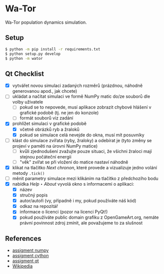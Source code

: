 # Wa-Tor

Wa-Tor population dynamics simulation.

## Setup

```bash
$ python -m pip install -r requirements.txt
$ python setup.py develop
$ python -m wator
```

## Qt Checklist

- [x] vytvářet novou simulaci zadaných rozměrů (prázdnou, náhodně generovanou
      apod., jak chcete)
- [ ] ukládat a načítat simulaci ve formě NumPy matic do/ze souborů dle volby
      uživatele
    - [ ] pokud se to nepovede, musí aplikace zobrazit chybové hlášení
          v grafické podobě (tj. ne jen do konzole)
    - [ ] formát souborů viz zadání
- [x] prohlížet simulaci v grafické podobě
    - [x] včetně obrázků ryb a žraloků
    - [x] pokud se simulace celá nevejde do okna, musí mít posuvníky
- [ ] klást do simulace zvířata (ryby, žraloky) a odebírat je
     (tyto změny se projeví v paměti na úrovni NumPy matice)
    - [ ] kvůli zjednodušení zvažujte pouze situaci, že všichni žraloci mají
          stejnou počáteční energii
    - [ ] "věk" zvířat se při vložení do matice nastaví náhodně
- [x] klikat na tlačítko *Next chronon*, které provede a vizualizuje jedno
      volání metody `.tick()`
- [ ] měnit parametry simulace mezi klikáním na tlačítko z předchozího bodu
- [x] nabídka *Help ‣ About* vyvolá okno s informacemi o aplikaci:
    - [x] název
    - [x] stručný popis
    - [x] autor/autoři (vy, případně i my, pokud používáte náš kód)
    - [x] odkaz na repozitář
    - [x] informace o licenci (pozor na licenci PyQt!)
    - [x] pokud používáte public domain grafiku z OpenGameArt.org,
          nemáte právní povinnost zdroj zmínit, ale považujeme to za slušnost

## References

- [assigment numpy](
https://github.com/cvut/MI-PYT/blob/master/tutorials/05_numpy.md
)
- [assigment cython](
https://github.com/cvut/MI-PYT/blob/master/tutorials/07_cython.md
)
- [assigment qt](
https://github.com/cvut/MI-PYT/blob/master/tutorials/09_pyqt.md
)
- [Wikipedia](https://en.wikipedia.org/wiki/Wa-Tor)
